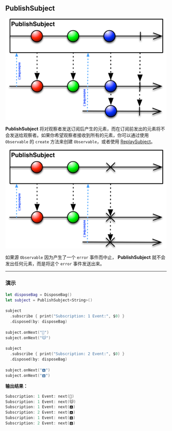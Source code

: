 ## PublishSubject

![](/assets/ObservableAndObserver/PublishSubject.png)

**PublishSubject** 将对观察者发送订阅后产生的元素，而在订阅前发出的元素将不会发送给观察者。如果你希望观察者接收到所有的元素，你可以通过使用 `Observable` 的 `create` 方法来创建 `Observable`，或者使用 [ReplaySubject]。

![](/assets/ObservableAndObserver/PublishSubject1.png)

如果源 `Observable` 因为产生了一个 `error` 事件而中止， **PublishSubject** 就不会发出任何元素，而是将这个 `error` 事件发送出来。

---

### 演示

```swift
let disposeBag = DisposeBag()
let subject = PublishSubject<String>()

subject
  .subscribe { print("Subscription: 1 Event:", $0) }
  .disposed(by: disposeBag)

subject.onNext("🐶")
subject.onNext("🐱")

subject
  .subscribe { print("Subscription: 2 Event:", $0) }
  .disposed(by: disposeBag)

subject.onNext("🅰️")
subject.onNext("🅱️")
```

**输出结果：**

```swift
Subscription: 1 Event: next(🐶)
Subscription: 1 Event: next(🐱)
Subscription: 1 Event: next(🅰️)
Subscription: 2 Event: next(🅰️)
Subscription: 1 Event: next(🅱️)
Subscription: 2 Event: next(🅱️)
```

[ReplaySubject]:replay_subject.md
